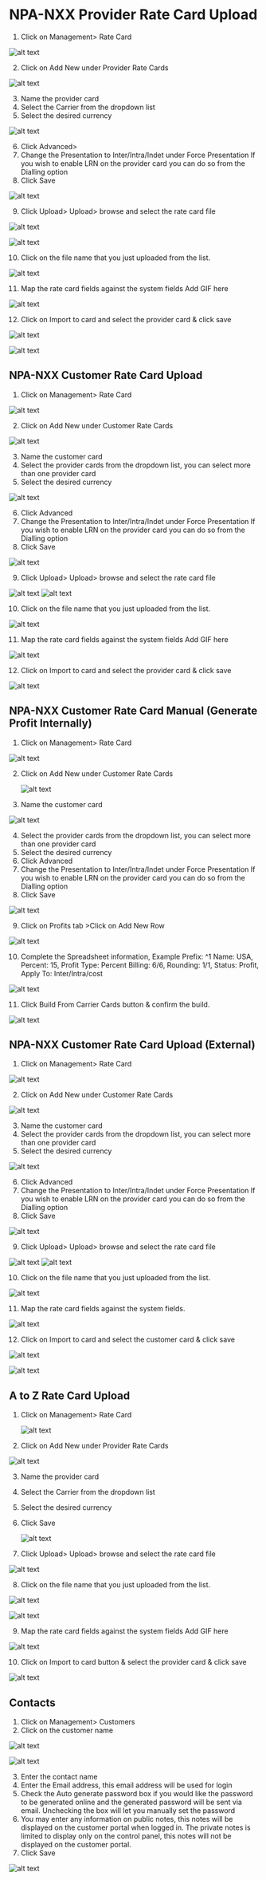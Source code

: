 # NPA-NXX Provider Rate Card Upload

1. Click on Management> Rate Card

  ![alt text][provider-card-dashbboard] 

2. Click on Add New under Provider Rate Cards

  ![alt text][provider-ratecard]

3. Name the provider card
4. Select the Carrier from the dropdown list
5. Select the desired currency

  ![alt text][provider-card-1]

6. Click Advanced>
7. Change the Presentation to Inter/Intra/Indet under Force Presentation
  If you wish to enable LRN on the provider card you can do so from the Dialling option
8. Click Save

  ![alt text][provider-card-5]

9. Click Upload> Upload> browse and select the rate card file

  ![alt text][provider-card-4]
  
  ![alt text][provider-card-6]

10. Click on the file name that you just uploaded from the list.

  ![alt text][provider-card-7]

11. Map the rate card fields against the system fields Add GIF here

  ![alt text][map-giff]

12. Click on Import to card and select the provider card & click save

  ![alt text][map8]

  ![alt text][map10]

## NPA-NXX Customer Rate Card Upload

1. Click on Management> Rate Card

  ![alt text][provider-card-dashbboard] 

2. Click on Add New under Customer Rate Cards

  ![alt text][customer-card] 

3. Name the customer card
4. Select the provider cards from the dropdown list, you can select more than one provider card
5. Select the desired currency

 ![alt text][customer-card-1] 

6. Click Advanced
7. Change the Presentation to Inter/Intra/Indet under Force Presentation
  If you wish to enable LRN on the provider card you can do so from the Dialling option
8. Click Save

  ![alt text][customer-card-2]


9. Click Upload> Upload> browse and select the rate card file

  ![alt text][customer-card-3] 
  ![alt text][provider-card-4] 

10. Click on the file name that you just uploaded from the list.

  ![alt text][provider-card-7] 

11. Map the rate card fields against the system fields Add GIF here

  ![alt text][map-giff] 
  
12. Click on Import to card and select the provider card & click save

  ![alt text][map11]

## NPA-NXX Customer Rate Card Manual (Generate Profit Internally)

1. Click on Management> Rate Card

 ![alt text][provider-card-dashbboard] 

2. Click on Add New under Customer Rate Cards

   ![alt text][customer-card] 

3. Name the customer card

  ![alt text][customer-card-1] 

4. Select the provider cards from the dropdown list, you can select more than one provider card
5. Select the desired currency
6. Click Advanced
7. Change the Presentation to Inter/Intra/Indet under Force Presentation
  If you wish to enable LRN on the provider card you can do so from the Dialling option
8. Click Save

  ![alt text][customer-card-2] 

9. Click on Profits tab >Click on Add New Row

  ![alt text][customer-card-4] 

10. Complete the Spreadsheet information, Example Prefix: ^1 Name: USA, Percent: 15, Profit Type: Percent Billing: 6/6, Rounding: 1/1, Status: Profit, Apply To: Inter/Intra/cost

  ![alt text][customer-card-5] 

11. Click Build From Carrier Cards button & confirm the build.

  ![alt text][customer-card-6] 

## NPA-NXX Customer Rate Card Upload (External)

1. Click on Management> Rate Card

  ![alt text][provider-card-dashbboard] 

2. Click on Add New under Customer Rate Cards

  ![alt text][customer-card] 

3. Name the customer card
4. Select the provider cards from the dropdown list, you can select more than one provider card
5. Select the desired currency

  ![alt text][customer-card-1] 

6. Click Advanced
7. Change the Presentation to Inter/Intra/Indet under Force Presentation
  If you wish to enable LRN on the provider card you can do so from the Dialling option
8. Click Save

  ![alt text][customer-card-2]

9. Click Upload> Upload> browse and select the rate card file

  ![alt text][customer-card-3]
  ![alt text][provider-card-4]
  
10. Click on the file name that you just uploaded from the list.

  ![alt text][provider-card-7]

11. Map the rate card fields against the system fields.

 ![alt text][map-giff]

12. Click on Import to card and select the customer card & click save

  ![alt text][map11]

  ![alt text][map12]

## A to Z Rate Card Upload

1. Click on Management> Rate Card

   ![alt text][provider-card-dashbboard] 

2. Click on Add New under Provider Rate Cards

  ![alt text][provider-card-a-z] 
  
3. Name the provider card
4. Select the Carrier from the dropdown list
5. Select the desired currency
6. Click Save
 
   ![alt text][provider-card-1] 

7. Click Upload> Upload> browse and select the rate card file

  ![alt text][provider-card-4]

8. Click on the file name that you just uploaded from the list.

  ![alt text][provider-card-7]
  
  ![alt text][provider-card-6]
  
9. Map the rate card fields against the system fields Add GIF here

  ![alt text][map-giff]

10. Click on Import to card button & select the provider card & click save

  ![alt text][map8]  

## Contacts

1. Click on Management> Customers
2. Click on the customer name

  ![alt text][customer]

  ![alt text][contacts]

3. Enter the contact name
4. Enter the Email address, this email address will be used for login
5. Check the Auto generate password box if you would like the password to be generated online and the generated password will be sent via email. Unchecking the box will let you manually set the password
6. You may enter any information on public notes, this notes will be displayed on the customer portal when logged in. The private notes is limited to display only on the control panel, this notes will not be displayed on the customer portal.
7. Click Save

 ![alt text][contacts-2]



[provider-card-dashbboard]: https://raw.githubusercontent.com/digipigeon/connexcs-user-docs/master/new-img/provider-card-dashbboard.png "provider-card-dashbboard"
[provider-ratecard]: https://raw.githubusercontent.com/digipigeon/connexcs-user-docs/master/new-img/provider-ratecard.png "provider-ratecard"
[provider-card-1]: https://raw.githubusercontent.com/digipigeon/connexcs-user-docs/master/new-img/provider-card-1.png "provider-card-1"

[provider-card-5]: https://raw.githubusercontent.com/digipigeon/connexcs-user-docs/master/new-img/provider-card-5.png "provider-card-5"
[provider-card-4]: https://raw.githubusercontent.com/digipigeon/connexcs-user-docs/master/new-img/provider-card-4.png "provider-card-5"
[provider-card-6]: https://raw.githubusercontent.com/digipigeon/connexcs-user-docs/master/new-img/provider-card-6.png "provider-card-5"
[provider-card-7]: https://raw.githubusercontent.com/digipigeon/connexcs-user-docs/master/new-img/provider-card-7.png "provider-card-5"

[map8]: https://raw.githubusercontent.com/digipigeon/connexcs-user-docs/master/new-img/map8.png "map8"
[map9]: https://raw.githubusercontent.com/digipigeon/connexcs-user-docs/master/new-img/map9.png "map9"
[map10]: https://raw.githubusercontent.com/digipigeon/connexcs-user-docs/master/new-img/map10.png "map10"
[map11]: https://raw.githubusercontent.com/digipigeon/connexcs-user-docs/master/new-img/map11.png "map11"
[map12]: https://raw.githubusercontent.com/digipigeon/connexcs-user-docs/master/new-img/map12.png "map12"

[customer-card]: https://raw.githubusercontent.com/digipigeon/connexcs-user-docs/master/new-img/customer-card.png "customer-card"
[customer-card-1]: https://raw.githubusercontent.com/digipigeon/connexcs-user-docs/master/new-img/customer-card-1.png "customer-card-1"
[customer-card-2]: https://raw.githubusercontent.com/digipigeon/connexcs-user-docs/master/new-img/customer-card-2.png "customer-card-2"
[customer-card-3]: https://raw.githubusercontent.com/digipigeon/connexcs-user-docs/master/new-img/customer-card-3.png "customer-card-3"
[customer-card-4]: https://raw.githubusercontent.com/digipigeon/connexcs-user-docs/master/new-img/customer-card-4.png "customer-card-4"
[customer-card-5]: https://raw.githubusercontent.com/digipigeon/connexcs-user-docs/master/new-img/customer-card-5.png "customer-card-5"
[customer-card-6]: https://raw.githubusercontent.com/digipigeon/connexcs-user-docs/master/new-img/customer-card-6.png "customer-card-6"

[customer]: https://raw.githubusercontent.com/digipigeon/connexcs-user-docs/master/new-img/customer.png "customer"
[contacts]: https://raw.githubusercontent.com/digipigeon/connexcs-user-docs/master/new-img/contacts.png "contacts"
[contacts-2]: https://raw.githubusercontent.com/digipigeon/connexcs-user-docs/master/new-img/contacts-2.png "contacts-2"

[provider-card-a-z]: https://raw.githubusercontent.com/digipigeon/connexcs-user-docs/master/new-img/provider-card-a-z.png "provider-card-a-z"


[map-giff]: https://raw.githubusercontent.com/digipigeon/connexcs-user-docs/master/new-img/map-giff.gif "map-giff"

